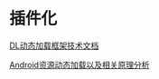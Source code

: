 # 插件化

[DL动态加载框架技术文档](https://blog.csdn.net/singwhatiwanna/article/details/40283117)

[Android资源动态加载以及相关原理分析](https://mp.weixin.qq.com/s?__biz=MzAxMTg2MjA2OA==&mid=2649841984&idx=1&sn=cc0b282cde3136f2fe6532cbc314e347&scene=19#wechat_redirect)